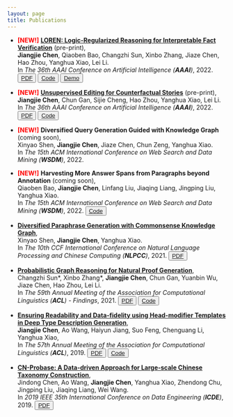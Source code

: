 ```yaml
---
layout: page
title: Publications
---
```



- **<font color=red>[NEW!]</font>** <a class="conf" target="_blank" href="https://arxiv.org/abs/2012.13577">**LOREN: Logic-Regularized Reasoning for Interpretable Fact Verification**</a> (pre-print),  
**Jiangjie Chen**, Qiaoben Bao, Changzhi Sun, Xinbo Zhang, Jiaze Chen, Hao Zhou, Yanghua Xiao, Lei Li.  
In *The 36th AAAI Conference on Artificial Intelligence (**AAAI**)*, 2022. 
<button type="button" class="button button1"><a class="conf" target="_blank" href="https://arxiv.org/abs/2012.13577">PDF</a></button>
<button type="button" class="button button2"><a class="conf" target="_blank" href="https://github.com/jiangjiechen/LOREN/">Code</a></button>
<button type="button" class="button button3"><a class="conf" target="_blank" href="https://huggingface.co/spaces/Jiangjie/loren-fact-checking">Demo</a></button>


- **<font color=red>[NEW!]</font>** <a class="conf" target="_blank" href="https://arxiv.org/abs/2112.05417">**Unsupervised Editing for Counterfactual Stories**</a> (pre-print),  
**Jiangjie Chen**, Chun Gan, Sijie Cheng, Hao Zhou, Yanghua Xiao, Lei Li.  
In *The 36th AAAI Conference on Artificial Intelligence (**AAAI**)*, 2022.
<button type="button" class="button button1"><a class="conf" target="_blank" href="https://arxiv.org/abs/2112.05417">PDF</a></button>
<button type="button" class="button button2"><a class="conf" target="_blank" href="https://github.com/jiangjiechen/EDUCAT/">Code</a></button>


- **<font color=red>[NEW!]</font>** **Diversified Query Generation Guided with Knowledge Graph** (coming soon),  
Xinyao Shen, **Jiangjie Chen**, Jiaze Chen, Chun Zeng, Yanghua Xiao.  
In *The 15th ACM International Conference on Web Search and Data Mining (**WSDM**)*, 2022.


- **<font color=red>[NEW!]</font>** **Harvesting More Answer Spans from Paragraphs beyond Annotation** (coming soon),  
Qiaoben Bao, **Jiangjie Chen**, Linfang Liu, Jiaqing Liang, Jingping Liu, Yanghua Xiao.  
In *The 15th ACM International Conference on Web Search and Data Mining (**WSDM**)*, 2022.
<button type="button" class="button button2"><a class="conf" target="_blank" href="https://github.com/iambabao/SCOPE">Code</a></button>


- <a class="conf" target="_blank" href="https://link.springer.com/chapter/10.1007%2F978-3-030-88480-2_28">**Diversified Paraphrase Generation with Commonsense Knowledge Graph**</a>,  
Xinyao Shen, **Jiangjie Chen**, Yanghua Xiao.  
In *The 10th CCF International Conference on Natural Language Processing and Chinese Computing (**NLPCC**)*, 2021.
<button type="button" class="button button1"><a class="conf" target="_blank" href="https://link.springer.com/chapter/10.1007%2F978-3-030-88480-2_28">PDF</a></button>

  
- <a class="conf" target="_blank" href="https://aclanthology.org/2021.findings-acl.277">**Probabilistic Graph Reasoning for Natural Proof Generation**</a>,  
Changzhi Sun*, Xinbo Zhang*, **Jiangjie Chen**, Chun Gan, Yuanbin Wu, Jiaze Chen, Hao Zhou, Lei Li.  
In *The 59th Annual Meeting of the Association for Computational Linguistics (**ACL**) - Findings*, 2021.
<button type="button" class="button button1"><a class="conf" target="_blank" href="https://aclanthology.org/2021.findings-acl.277">PDF</a></button>
<button type="button" class="button button2"><a class="conf" target="_blank" href="https://github.com/changzhisun/PRobr/">Code</a></button>


- <a class="conf" target="_blank" href="https://aclanthology.org/P19-1196">**Ensuring Readability and Data-fidelity using Head-modifier Templates in Deep Type Description Generation**</a>,  
**Jiangjie Chen**, Ao Wang, Haiyun Jiang, Suo Feng, Chenguang Li, Yanghua Xiao,  
In *The 57th Annual Meeting of the Association for Computational Linguistics (**ACL**)*, 2019.
<button type="button" class="button button1"><a class="conf" target="_blank" href="https://aclanthology.org/P19-1196">PDF</a></button>
<button type="button" class="button button2"><a class="conf" target="_blank" href="https://github.com/jiangjiechen/HedModTmplGen/">Code</a></button>


- <a class="conf" target="_blank" href="https://ieeexplore.ieee.org/abstract/document/8731362/">**CN-Probase: A Data-driven Approach for Large-scale Chinese Taxonomy Construction**</a>,  
Jindong Chen, Ao Wang, **Jiangjie Chen**, Yanghua Xiao, Zhendong Chu, Jingping Liu, Jiaqing Liang, Wei Wang.  
In *2019 IEEE 35th International Conference on Data Engineering (**ICDE**)*, 2019.
<button type="button" class="button button1"><a class="conf" target="_blank" href="https://ieeexplore.ieee.org/abstract/document/8731362/">PDF</a></button>